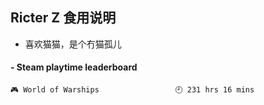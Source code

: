 ## Ricter Z 食用说明
- 喜欢猫猫，是个冇猫孤儿

<!-- steam-box start -->
#### - Steam playtime leaderboard
```text
🎮 World of Warships                 🕘 231 hrs 16 mins
```
<!-- Powered by https://github.com/YouEclipse/steam-box . -->
<!-- steam-box end -->
